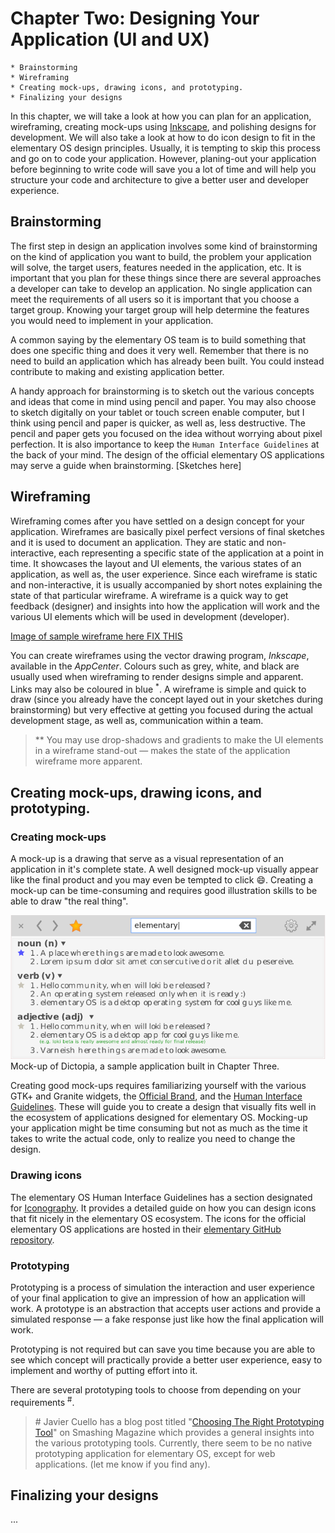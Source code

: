 # Chapter Two: Designing Your Application (UI and UX)

```
* Brainstorming
* Wireframing
* Creating mock-ups, drawing icons, and prototyping.
* Finalizing your designs
```

In this chapter, we will take a look at how you can plan for an application, wireframing, creating mock-ups using [Inkscape](http://inkscape.org), and polishing designs for development. We will also take a look at how to do icon design to fit in the elementary OS design principles. Usually, it is tempting to skip this process and go on to code your application. However, planing-out your application before beginning to write code will save you a lot of time and will help you structure your code and architecture to give a better user and developer experience.

## Brainstorming

The first step in design an application involves some kind of brainstorming on the kind of application you want to build, the problem your application will solve, the target users, features needed in the application, etc. It is important that you plan for these things since there are several approaches a developer can take to develop an application. No single application can meet the requirements of all users so it is important that you choose a target group. Knowing your target group will help determine the features you would need to implement in your application.

A common saying by the elementary OS team is to build something that does one specific thing and does it very well. Remember that there is no need to build an application which has already been built. You could instead contribute to making and existing application better.

A handy approach for brainstorming is to sketch out the various concepts and ideas that come in mind using pencil and paper. You may also choose to sketch digitally on your tablet or touch screen enable computer, but I think using pencil and paper is quicker, as well as, less destructive. The pencil and paper gets you focused on the idea without worrying about pixel perfection. It is also importance to keep the `Human Interface Guidelines` at the back of your mind. The design of the official elementary OS applications may serve a guide when brainstorming.
[Sketches here]

## Wireframing

Wireframing comes after you have settled on a design concept for your application. Wireframes are basically pixel perfect versions of final sketches and it is used to document an application. They are static and non-interactive, each representing a specific state of the application at a point in time. It showcases the layout and UI elements, the various states of an application, as well as, the user experience. Since each wireframe is static and non-interactive, it is usually accompanied by short notes explaining the state of that particular wireframe. A wireframe is a quick way to get feedback (designer) and insights into how the application will work and the various UI elements which will be used in development (developer).

[Image of sample wireframe here FIX THIS]()

You can create wireframes using the vector drawing program, _Inkscape_, available in the _AppCenter_. Colours such as grey, white, and black are usually used when wireframing to render designs simple and apparent. Links may also be coloured in blue <sup>\*</sup>. A wireframe is simple and quick to draw (since you already have the concept layed out in your sketches during brainstorming) but very effective at getting you focused during the actual development stage, as well as, communication within a team.

> \*\* You may use drop-shadows and gradients to make the UI elements in a wireframe stand-out — makes the state of the application wireframe more apparent.

## Creating mock-ups, drawing icons, and prototyping.

### Creating mock-ups

A mock-up is a drawing that serve as a visual representation of an application in it's complete state. A well designed mock-up visually appear like the final product and you may even be tempted to click :smile:. Creating a mock-up can be time-consuming and requires good illustration skills to be able to draw "the real thing".

![Sample mock-up](images/app-mock-up.png)
Mock-up of Dictopia, a sample application built in Chapter Three.

Creating good mock-ups requires familiarizing yourself with the various GTK+ and Granite widgets, the [Official Brand](https:elementary.io/brand), and the [Human Interface Guidelines](https://elementary.io/docs/human-interface-guidelines). These will guide you to create a design that visually fits well in the ecosystem of applications designed for elementary OS. Mocking-up your application might be time consuming but not as much as the time it takes to write the actual code, only to realize you need to change the design.

### Drawing icons

The elementary OS Human Interface Guidelines has a section designated for [Iconography](https://elementary.io/docs/human-interface-guidelines#iconography). It provides a detailed guide on how you can design icons that fit nicely in the elementary OS ecosystem. The icons for the official elementary OS applications are hosted in their [elementary GitHub repository](https://github.com/elementary/mockups).

### Prototyping

Prototyping is a process of simulation the interaction and user experience of your final application to give an impression of how an application will work. A prototype is an abstraction that accepts user actions and provide a simulated response — a fake response just like how the final application will work.

Prototyping is not required but can save you time because you are able to see which concept will practically provide a better user experience, easy to implement and worthy of putting effort into it.

There are several prototyping tools to choose from depending on your requirements <sup>#</sup>.

> \# Javier Cuello has a blog post titled "[Choosing The Right Prototyping Tool](https://www.smashingmagazine.com/2016/09/choosing-the-right-prototyping-tool/)" on Smashing Magazine which provides a general insights into the various prototyping tools. Currently, there seem to be no native prototyping application for elementary OS, except for web applications. (let me know if you find any).

## Finalizing your designs

...
